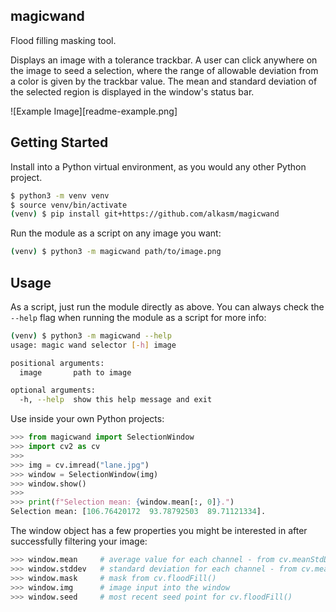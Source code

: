 ## magicwand

Flood filling masking tool.

Displays an image with a tolerance trackbar. A user can click anywhere on the image to seed a selection, where the range of allowable deviation from a color is given by the trackbar value. The mean and standard deviation of the selected region is displayed in the window's status bar.

![Example Image][readme-example.png]

## Getting Started

Install into a Python virtual environment, as you would any other Python project.

```sh
$ python3 -m venv venv
$ source venv/bin/activate
(venv) $ pip install git+https://github.com/alkasm/magicwand
```

Run the module as a script on any image you want:

```sh
(venv) $ python3 -m magicwand path/to/image.png
```

## Usage

As a script, just run the module directly as above. You can always check the `--help` flag when running the module as a script for more info:

```sh
(venv) $ python3 -m magicwand --help
usage: magic wand selector [-h] image

positional arguments:
  image       path to image

optional arguments:
  -h, --help  show this help message and exit
```

Use inside your own Python projects:

```python
>>> from magicwand import SelectionWindow
>>> import cv2 as cv
>>> 
>>> img = cv.imread("lane.jpg")
>>> window = SelectionWindow(img)
>>> window.show()
>>> 
>>> print(f"Selection mean: {window.mean[:, 0]}.")
Selection mean: [106.76420172  93.78792503  89.71121334].
```

The window object has a few properties you might be interested in after successfully filtering your image:

```python
>>> window.mean     # average value for each channel - from cv.meanStdDev(img, mask)
>>> window.stddev   # standard deviation for each channel - from cv.meanStdDev(img, mask)
>>> window.mask     # mask from cv.floodFill()
>>> window.img      # image input into the window
>>> window.seed     # most recent seed point for cv.floodFill()
```
